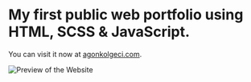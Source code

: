 # My first public web portfolio using HTML, SCSS & JavaScript.
You can visit it now at [agonkolgeci.com](https://agonkolgeci.com/).

![Preview of the Website](./assets/images/preview.png)
